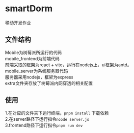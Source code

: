 # smartDorm
移动开发作业    
## 文件结构  
Mobile为树莓派所运行的代码  
mobile_frontend为前端代码  
    前端采取的框架为react + vite，运行在nodejs上，ui框架为antd。  
mobile_server为系统服务器代码  
    服务器采用nodejs，框架为express  
extra文件夹存放了树莓派内网穿透的相关配置
## 使用  
1.在对应的文件夹下运行终端，`pnpm install` 下载依赖  
2.在server路径下运行指令`noode server.js`  
3.frontend路径下运行指令`pnpm run dev`
